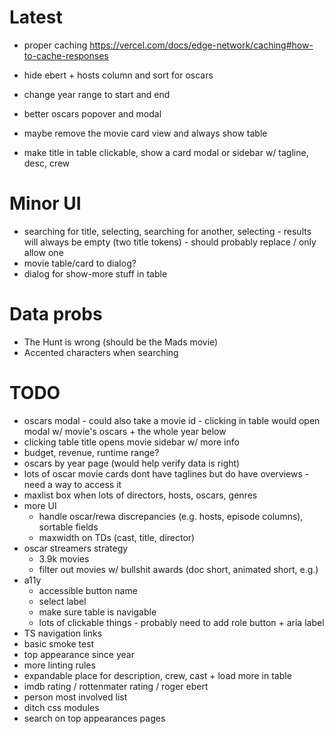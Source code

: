 # Latest

- proper caching https://vercel.com/docs/edge-network/caching#how-to-cache-responses

- hide ebert + hosts column and sort for oscars
- change year range to start and end
- better oscars popover and modal
- maybe remove the movie card view and always show table
- make title in table clickable, show a card modal or sidebar w/ tagline, desc, crew

# Minor UI

- searching for title, selecting, searching for another, selecting - results will always be empty (two title tokens) - should probably replace / only allow one
- movie table/card to dialog?
- dialog for show-more stuff in table

# Data probs

- The Hunt is wrong (should be the Mads movie)
- Accented characters when searching

# TODO

- oscars modal - could also take a movie id - clicking in table would open modal w/ movie's oscars + the whole year below
- clicking table title opens movie sidebar w/ more info
- budget, revenue, runtime range?
- oscars by year page (would help verify data is right)
- lots of oscar movie cards dont have taglines but do have overviews - need a way to access it
- maxlist box when lots of directors, hosts, oscars, genres
- more UI
  - handle oscar/rewa discrepancies (e.g. hosts, episode columns), sortable fields
  - maxwidth on TDs (cast, title, director)
- oscar streamers strategy
  - 3.9k movies
  - filter out movies w/ bullshit awards (doc short, animated short, e.g.)
- a11y
  - accessible button name
  - select label
  - make sure table is navigable
  - lots of clickable things - probably need to add role button + aria label
- TS navigation links
- basic smoke test
- top appearance since year
- more linting rules
- expandable place for description, crew, cast + load more in table
- imdb rating / rottenmater rating / roger ebert
- person most involved list
- ditch css modules
- search on top appearances pages
